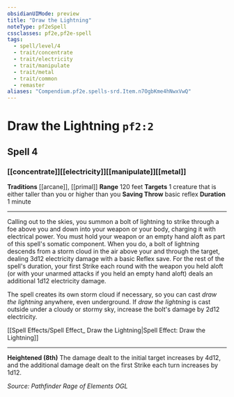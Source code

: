 ```yaml
---
obsidianUIMode: preview
title: "Draw the Lightning"
noteType: pf2eSpell
cssclasses: pf2e,pf2e-spell
tags:
  - spell/level/4
  - trait/concentrate
  - trait/electricity
  - trait/manipulate
  - trait/metal
  - trait/common
  - remaster
aliases: "Compendium.pf2e.spells-srd.Item.n7OgbKme4hNwxVwQ" 
---
```

# Draw the Lightning  `pf2:2`  
## Spell 4
### [[concentrate]][[electricity]][[manipulate]][[metal]]
**Traditions** [[arcane]], [[primal]]
**Range** 120 feet
**Targets** 1 creature that is either taller than you or higher than you
**Saving Throw** basic reflex
**Duration** 1 minute
* * * 
Calling out to the skies, you summon a bolt of lightning to strike through a foe above you and down into your weapon or your body, charging it with electrical power. You must hold your weapon or an empty hand aloft as part of this spell's somatic component. When you do, a bolt of lightning descends from a storm cloud in the air above your and through the target, dealing 3d12 electricity damage with a basic Reflex save. For the rest of the spell's duration, your first Strike each round with the weapon you held aloft (or with your unarmed attacks if you held an empty hand aloft) deals an additional 1d12 electricity damage.

The spell creates its own storm cloud if necessary, so you can cast _draw the lightning_ anywhere, even underground. If _draw the lightning_ is cast outside under a cloudy or stormy sky, increase the bolt's damage by 2d12 electricity.

[[Spell Effects/Spell Effect_ Draw the Lightning|Spell Effect: Draw the Lightning]]

* * *

**Heightened (8th)** The damage dealt to the initial target increases by 4d12, and the additional damage dealt on the first Strike each turn increases by 1d12.

*Source: Pathfinder Rage of Elements*
*OGL*